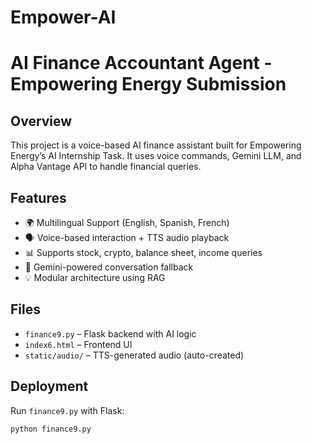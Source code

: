 # Empower-AI
# AI Finance Accountant Agent - Empowering Energy Submission

## Overview
This project is a voice-based AI finance assistant built for Empowering Energy’s AI Internship Task. It uses voice commands, Gemini LLM, and Alpha Vantage API to handle financial queries.

## Features
- 🌍 Multilingual Support (English, Spanish, French)
- 🗣️ Voice-based interaction + TTS audio playback
- 📊 Supports stock, crypto, balance sheet, income queries
- 🤖 Gemini-powered conversation fallback
- 💡 Modular architecture using RAG

## Files
- `finance9.py` – Flask backend with AI logic
- `index6.html` – Frontend UI
- `static/audio/` – TTS-generated audio (auto-created)

## Deployment
Run `finance9.py` with Flask:
```bash
python finance9.py
